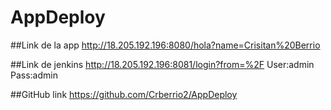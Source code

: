 # AppDeploy

##Link de la app
http://18.205.192.196:8080/hola?name=Crisitan%20Berrio

##Link de jenkins
http://18.205.192.196:8081/login?from=%2F
User:admin  
Pass:admin

##GitHub link
https://github.com/Crberrio2/AppDeploy

